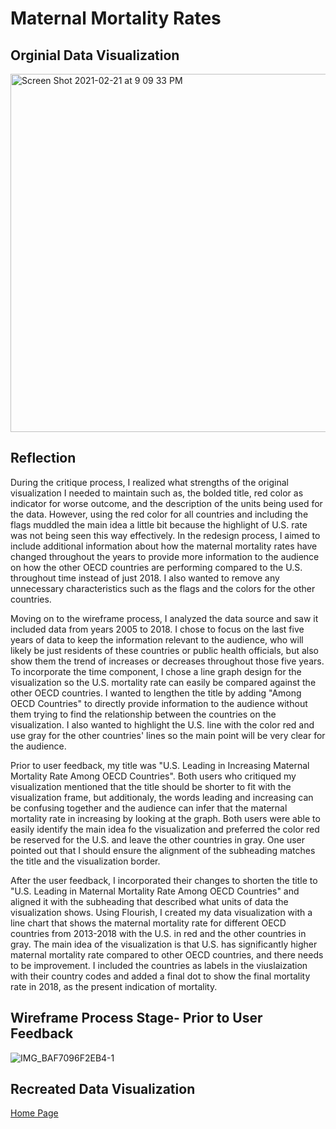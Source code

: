 # Maternal Mortality Rates

## Orginial Data Visualization

<img width="573" alt="Screen Shot 2021-02-21 at 9 09 33 PM" src="https://user-images.githubusercontent.com/78708179/108648393-1a913e80-7489-11eb-9d3c-b4fa63201faa.png">

## Reflection

During the critique process, I realized what strengths of the original visualization I needed to maintain such as, the bolded title, red color as indicator for worse outcome, and the description of the units being used for the data. However, using the red color for all countries and including the flags muddled the main idea a little bit because the highlight of U.S. rate was not being seen this way effectively. In the redesign process, I aimed to include additional information about how the maternal mortality rates have changed throughout the years to provide more information to the audience on how the other OECD countries are performing compared to the U.S. throughout time instead of just 2018. I also wanted to remove any unnecessary characteristics such as the flags and the colors for the other countries. 

Moving on to the wireframe process, I analyzed the data source and saw it included data from years 2005 to 2018. I chose to focus on the last five years of data to keep the information relevant to the audience, who will likely be just residents of these countries or public health officials, but also show them the trend of increases or decreases throughout those five years. To incorporate the time component, I chose a line graph design for the visualization so the U.S. mortality rate can easily be compared against the other OECD countries. I wanted to lengthen the title by adding "Among OECD Countries" to directly provide information to the audience without them trying to find the relationship between the countries on the visualization. I also wanted to highlight the U.S. line with the color red and use gray for the other countries' lines so the main point will be very clear for the audience.

Prior to user feedback, my title was "U.S. Leading in Increasing Maternal Mortality Rate Among OECD Countries". Both users who critiqued my visualization mentioned that the title should be shorter to fit with the visualization frame, but additionaly, the words leading and increasing can be confusing together and the audience can infer that the maternal mortality rate in increasing by looking at the graph. Both users were able to easily identify the main idea fo the visualization and preferred the color red be reserved for the U.S. and leave the other countries in gray. One user pointed out that I should ensure the alignment of the subheading matches the title and the visualization border. 

After the user feedback, I incorporated their changes to shorten the title to "U.S. Leading in Maternal Mortality Rate Among OECD Countries" and aligned it with the subheading that described what units of data the visualization shows. Using Flourish, I created my data visualization with a line chart that shows the maternal mortality rate for different OECD countries from 2013-2018 with the U.S. in red and the other countries in gray. The main idea of the visualization is that U.S. has significantly higher maternal mortality rate compared to other OECD countries, and there needs to be improvement. I included the countries as labels in the viuslaization with their country codes and added a final dot to show the final mortality rate in 2018, as the present indication of mortality. 

## Wireframe Process Stage- Prior to User Feedback

![IMG_BAF7096F2EB4-1](https://user-images.githubusercontent.com/78708179/108652138-68aa4000-7491-11eb-8f44-64d96becb4fc.jpeg)

## Recreated Data Visualization

<div class="flourish-embed flourish-chart" data-src="visualisation/5360452"><script src="https://public.flourish.studio/resources/embed.js"></script></div>



[Home Page](/README.md)
